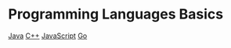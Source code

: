 Programming Languages Basics
===

[Java](Java/Readme.md)
[C++](Cplusplus/Readme.md)
[JavaScript](Javascript/Readme.md)
[Go](Go/Readme.md)
